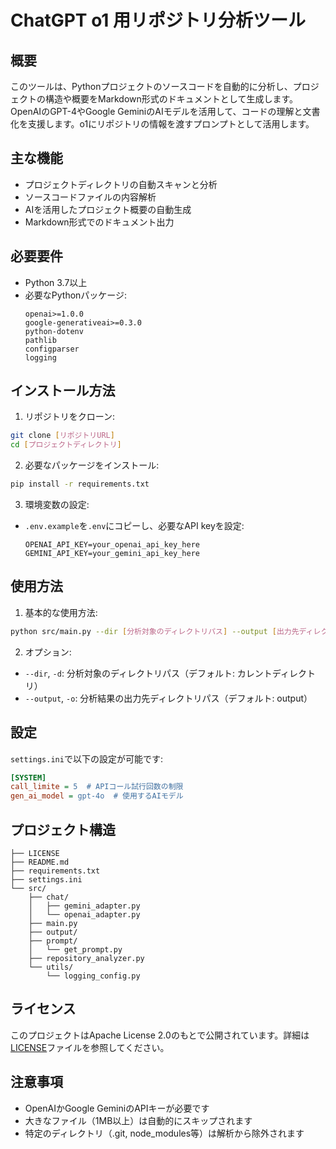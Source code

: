 # ChatGPT o1 用リポジトリ分析ツール

## 概要
このツールは、Pythonプロジェクトのソースコードを自動的に分析し、プロジェクトの構造や概要をMarkdown形式のドキュメントとして生成します。OpenAIのGPT-4やGoogle GeminiのAIモデルを活用して、コードの理解と文書化を支援します。o1にリポジトリの情報を渡すプロンプトとして活用します。

## 主な機能
- プロジェクトディレクトリの自動スキャンと分析
- ソースコードファイルの内容解析
- AIを活用したプロジェクト概要の自動生成
- Markdown形式でのドキュメント出力

## 必要要件
- Python 3.7以上
- 必要なPythonパッケージ:
  ```
  openai>=1.0.0
  google-generativeai>=0.3.0
  python-dotenv
  pathlib
  configparser
  logging
  ```

## インストール方法
1. リポジトリをクローン:
```bash
git clone [リポジトリURL]
cd [プロジェクトディレクトリ]
```

2. 必要なパッケージをインストール:
```bash
pip install -r requirements.txt
```

3. 環境変数の設定:
- `.env.example`を`.env`にコピーし、必要なAPI keyを設定:
  ```
  OPENAI_API_KEY=your_openai_api_key_here
  GEMINI_API_KEY=your_gemini_api_key_here
  ```

## 使用方法
1. 基本的な使用方法:
```bash
python src/main.py --dir [分析対象のディレクトリパス] --output [出力先ディレクトリパス]
```

2. オプション:
- `--dir`, `-d`: 分析対象のディレクトリパス（デフォルト: カレントディレクトリ）
- `--output`, `-o`: 分析結果の出力先ディレクトリパス（デフォルト: output）

## 設定
`settings.ini`で以下の設定が可能です:
```ini
[SYSTEM]
call_limite = 5  # APIコール試行回数の制限
gen_ai_model = gpt-4o  # 使用するAIモデル
```

## プロジェクト構造
```
├── LICENSE
├── README.md
├── requirements.txt
├── settings.ini
└── src/
    ├── chat/
    │   ├── gemini_adapter.py
    │   └── openai_adapter.py
    ├── main.py
    ├── output/
    ├── prompt/
    │   └── get_prompt.py
    ├── repository_analyzer.py
    └── utils/
        └── logging_config.py
```

## ライセンス
このプロジェクトはApache License 2.0のもとで公開されています。詳細は[LICENSE](LICENSE)ファイルを参照してください。

## 注意事項
- OpenAIかGoogle GeminiのAPIキーが必要です
- 大きなファイル（1MB以上）は自動的にスキップされます
- 特定のディレクトリ（.git, node_modules等）は解析から除外されます 